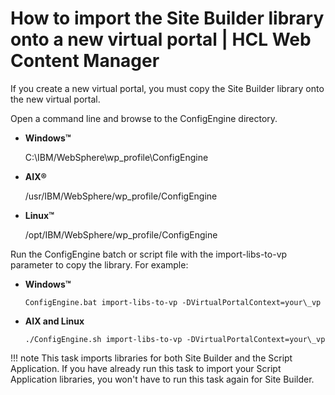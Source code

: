 # How to import the Site Builder library onto a new virtual portal \| HCL Web Content Manager

If you create a new virtual portal, you must copy the Site Builder library onto the new virtual portal.

Open a command line and browse to the ConfigEngine directory.

-   **Windows™**

    C:\\IBM/WebSphere\wp_profile\ConfigEngine

-   **AIX®**

    /usr/IBM/WebSphere/wp_profile/ConfigEngine

-   **Linux™**

    /opt/IBM/WebSphere/wp_profile/ConfigEngine


Run the ConfigEngine batch or script file with the import-libs-to-vp parameter to copy the library. For example:

-   **Windows™**

    `ConfigEngine.bat import-libs-to-vp -DVirtualPortalContext=your\_vp`

-   **AIX and Linux**

    `./ConfigEngine.sh import-libs-to-vp -DVirtualPortalContext=your\_vp`


!!! note
    This task imports libraries for both Site Builder and the Script Application. If you have already run this task to import your Script Application libraries, you won't have to run this task again for Site Builder.



